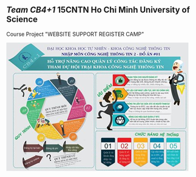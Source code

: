 *Team CB4+1*
**15CNTN Ho Chi Minh University of Science**
---------------------------------------------------------
Course Project "WEBSITE SUPPORT REGISTER CAMP"

<img src="https://github.com/CB4-15CNTN/NMCNTT2/blob/master/13000346_989599787761657_708720615253992099_n.jpg">
